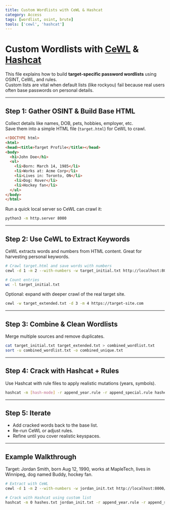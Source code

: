 ```yaml
---
title: Custom Wordlists with CeWL & Hashcat
category: Access
tags: [wordlist, osint, brute]
tools: ['cewl', 'hashcat']
---
```


# Custom Wordlists with [CeWL](https://github.com/digininja/CeWL) & [Hashcat](https://hashcat.net/hashcat/)

This file explains how to build **target-specific password wordlists** using OSINT, CeWL, and rules.  
Custom lists are vital when default lists (like rockyou) fail because real users often base passwords on personal details.  

---

## Step 1: Gather OSINT & Build Base HTML
Collect details like names, DOB, pets, hobbies, employer, etc.  
Save them into a simple HTML file (`target.html`) for CeWL to crawl.  

```html
<!DOCTYPE html>
<html>
<head><title>Target Profile</title></head>
<body>
  <h1>John Doe</h1>
  <ul>
    <li>Born: March 14, 1985</li>
    <li>Works at: Acme Corp</li>
    <li>Lives in: Toronto, ON</li>
    <li>Dog: Rover</li>
    <li>Hockey fan</li>
  </ul>
</body>
</html>
```

Run a quick local server so CeWL can crawl it:  

```bash
python3 -m http.server 8000
```

---

## Step 2: Use CeWL to Extract Keywords
CeWL extracts words and numbers from HTML content. Great for harvesting personal keywords.  

```bash
# Crawl target.html and save words with numbers
cewl -d 1 -m 2 --with-numbers -w target_initial.txt http://localhost:8000/target.html

# Count entries
wc -l target_initial.txt
```

Optional: expand with deeper crawl of the real target site.  

```bash
cewl -w target_extended.txt -d 3 -m 4 https://target-site.com
```

---

## Step 3: Combine & Clean Wordlists
Merge multiple sources and remove duplicates.  

```bash
cat target_initial.txt target_extended.txt > combined_wordlist.txt
sort -u combined_wordlist.txt -o combined_unique.txt
```

---

## Step 4: Crack with Hashcat + Rules
Use Hashcat with rule files to apply realistic mutations (years, symbols).  

```bash
hashcat -m [hash-mode] -r append_year.rule -r append_special.rule hashes.txt combined_unique.txt
```

---

## Step 5: Iterate
- Add cracked words back to the base list.  
- Re-run CeWL or adjust rules.  
- Refine until you cover realistic keyspaces.  

---

## Example Walkthrough
Target: Jordan Smith, born Aug 12, 1990, works at MapleTech, lives in Winnipeg, dog named Buddy, hockey fan.  

```bash
# Extract with CeWL
cewl -d 1 -m 2 --with-numbers -w jordan_init.txt http://localhost:8000/target.html

# Crack with Hashcat using custom list
hashcat -m 0 hashes.txt jordan_init.txt -r append_year.rule -r append_special.rule
```
